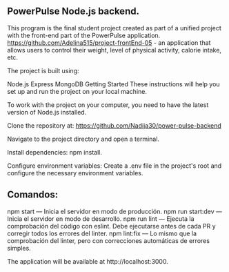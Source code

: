 ## PowerPulse Node.js backend.

This program is the final student project created as part of a unified project with the front-end part of the PowerPulse application. https://github.com/Adelina515/project-frontEnd-05 - an application that allows users to control their weight, level of physical activity, calorie intake, etc.

The project is built using:

Node.js
Express
MongoDB
Getting Started
These instructions will help you set up and run the project on your local machine.

To work with the project on your computer, you need to have the latest version of Node.js installed.

Clone the repository at: https://github.com/Nadija30/power-pulse-backend

Navigate to the project directory and open a terminal.

Install dependencies: npm install.

Configure environment variables: Create a .env file in the project's root and configure the necessary environment variables.

## Comandos:

npm start — Inicia el servidor en modo de producción.
npm run start:dev — Inicia el servidor en modo de desarrollo.
npm run lint — Ejecuta la comprobación del código con eslint. Debe ejecutarse antes de cada PR y corregir todos los errores del linter.
npm lint:fix — Lo mismo que la comprobación del linter, pero con correcciones automáticas de errores simples.

The application will be available at http://localhost:3000.
